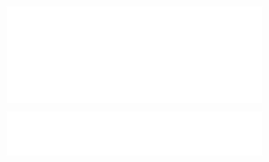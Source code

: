 ![Metrics indepth ayalisis](/metrics.plugin.languages.indepth.svg)

![Metrics recently used](/metrics.plugin.languages.recent.svg)

<!--

## action configuration

https://github.com/lowlighter/metrics/blob/master/.github/readme/partials/documentation/setup/action.md

## plugin configuration

https://github.com/lowlighter/metrics/blob/master/source/plugins/languages/README.md

![Top Langs](https://github-readme-stats.vercel.app/api/top-langs/?username=cgxxv&layout=compact)

**cgxxv/cgxxv** is a ✨ _special_ ✨ repository because its `README.md` (this file) appears on your GitHub profile.

Here are some ideas to get you started:

- 🔭 I’m currently working on ...
- 🌱 I’m currently learning ...
- 👯 I’m looking to collaborate on ...
- 🤔 I’m looking for help with ...
- 💬 Ask me about ...
- 📫 How to reach me: ...
- 😄 Pronouns: ...
- ⚡ Fun fact: ...
-->
